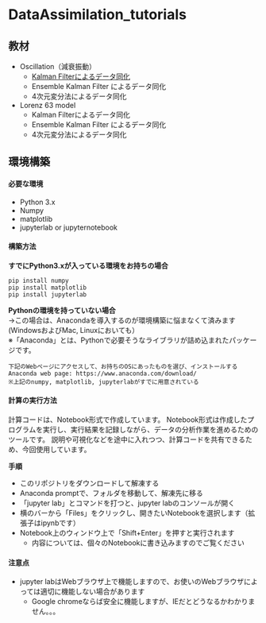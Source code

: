 # DataAssimilation_tutorials

## 教材
* Oscillation（減衰振動）
  * [Kalman Filterによるデータ同化](https://github.com/rkikurin/DataAssimilation_tutorials/blob/master/Oscillation/Oscillation_KF.ipynb)
  * Ensemble Kalman Filter によるデータ同化
  * 4次元変分法によるデータ同化
* Lorenz 63 model 
  * Kalman Filterによるデータ同化
  * Ensemble Kalman Filter によるデータ同化
  * 4次元変分法によるデータ同化

## 環境構築
#### 必要な環境
* Python 3.x
* Numpy
* matplotlib
* jupyterlab or jupyternotebook

#### 構築方法
__すでにPython3.xが入っている環境をお持ちの場合__  
```
pip install numpy
pip install matplotlib
pip install jupyterlab
```

__Pythonの環境を持っていない場合__  
→この場合は、Anacondaを導入するのが環境構築に悩まなくて済みます(WindowsおよびMac, Linuxにおいても）  
※「Anaconda」とは、Pythonで必要そうなライブラリが詰め込まれたパッケージです。
```
下記のWebページにアクセスして、お持ちのOSにあったものを選び、インストールする
Anaconda web page: https://www.anaconda.com/download/
※上記のnumpy, matplotlib, jupyterlabがすでに用意されている
```

#### 計算の実行方法
計算コードは、Notebook形式で作成しています。
Notebook形式は作成したプログラムを実行し、実行結果を記録しながら、データの分析作業を進めるためのツールです。
説明や可視化などを途中に入れつつ、計算コードを共有できるため、今回使用しています。

__手順__
* このリポジトリをダウンロードして解凍する
* Anaconda promptで、フォルダを移動して、解凍先に移る
* 「jupyter lab」とコマンドを打つと、jupyter labのコンソールが開く
* 横のバーから「Files」をクリックし、開きたいNotebookを選択します（拡張子はipynbです）
* Notebook上のウィンドウ上で「Shift+Enter」を押すと実行されます
  * 内容については、個々のNotebookに書き込みますのでご覧ください

#### 注意点
* jupyter labはWebブラウザ上で機能しますので、お使いのWebブラウザによっては適切に機能しない場合があります
  * Google chromeならば安全に機能しますが、IEだとどうなるかわかりません。。。

